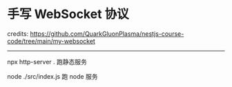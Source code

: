 # 手写 WebSocket 协议

credits: https://github.com/QuarkGluonPlasma/nestjs-course-code/tree/main/my-websocket

---



npx http-server . 跑静态服务

node ./src/index.js 跑 node 服务
